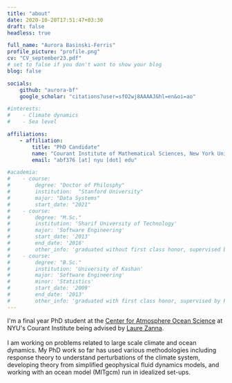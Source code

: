 ```yaml
---
title: "about"
date: 2020-10-20T17:51:47+03:30
draft: false
headless: true

full_name: "Aurora Basinski-Ferris"
profile_picture: "profile.png"
cv: "CV_september23.pdf"
# set to false if you don't want to show your blog
blog: false

socials:
    github: "aurora-bf"
    google_scholar: "citations?user=sfO2wj8AAAAJ&hl=en&oi=ao"

#interests:
#    - Climate dynamics
#    - Sea level

affiliations:
    - affiliation:
        title: "PhD Candidate"
        name: "Courant Institute of Mathematical Sciences, New York University"
        email: "abf376 [at] nyu [dot] edu"

#academia:
#    - course:
#        degree: "Doctor of Philosphy"
#        institution:  "Stanford University"
#        major: "Data Systems"
#        start_date: "2021"
#    - course:
#        degree: "M.Sc."
#        institution: 'Sharif University of Technology'
#        major: 'Software Engineering'
#        start_date: '2013'
#        end_date: '2016'
#        other_info: 'graduated without first class honor, supervised by Prof. Very Cool!'
#    - course:
#        degree: "B.Sc."
#        institution: 'University of Kashan'
#        major: 'Software Engineering'
#        minor: 'Statistics'
#        start_date: '2009'
#        end_date: '2013'
#        other_info: 'graduated with first class honor, supervised by Prof.  Cool!'
---
```

I'm a final year PhD student at the [Center for Atmosphere Ocean Science](https://caos.cims.nyu.edu/dynamic/) at NYU's Courant Institute being advised by [Laure Zanna](https://zanna-researchteam.github.io/).
\
\
I am working on problems related to large scale climate and ocean dynamics. My PhD work so far has used various methodologies including response theory to understand perturbations of the climate system, developing theory from simplified geophysical fluid dynamics models, and working with an ocean model (MITgcm) run in idealized set-ups.
